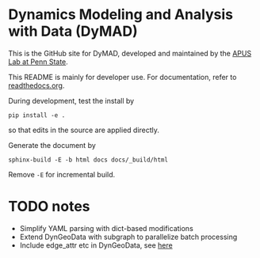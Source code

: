 # Dynamics Modeling and Analysis with Data (DyMAD)

This is the GitHub site for DyMAD, developed and maintained by the [APUS Lab at Penn State](https://apus-lab.github.io/).

This README is mainly for developer use.  For documentation, refer to [readthedocs.org](https://dymad.readthedocs.org).

During development, test the install by
```
pip install -e .
```
so that edits in the source are applied directly.

Generate the document by
```
sphinx-build -E -b html docs docs/_build/html
```
Remove `-E` for incremental build.

# TODO notes

- Simplify YAML parsing with dict-based modifications
- Extend DynGeoData with subgraph to parallelize batch processing
- Include edge_attr etc in DynGeoData, see [here](https://pytorch-geometric.readthedocs.io/en/latest/cheatsheet/gnn_cheatsheet.html)

